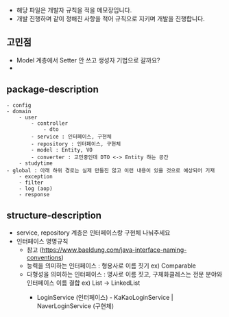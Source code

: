 - 해당 파일은 개발자 규칙을 적을 메모장입니다.
- 개발 진행하며 같이 정해진 사항을 적어 규칙으로 지키며 개발을 진행합니다.
## 고민점
- Model 계층에서 Setter 안 쓰고 생성자 기법으로 갈까요? 
- 
## package-description
```
- config
- domain
    - user
        - controller 
            - dto
        - service : 인터페이스, 구현체 
        - repository : 인터페이스, 구현체 
        - model : Entity, VO 
        - converter : 고민중인데 DTO <-> Entity 하는 공간 
    - studytime
- global : 아래 하위 경로는 실제 만들진 않고 이런 내용이 있을 것으로 예상되어 기재
    - exception
    - filter
    - log (aop)
    - response
```

## structure-description
- service, repository 계층은 인터페이스랑 구현체 나눠주세요 
- 인터페이스 명명규칙
  - 참고 (https://www.baeldung.com/java-interface-naming-conventions)
  - 능력을 의미하는 인터페이스 : 형용사로 이름 짓기 ex) Comparable
  - 다형성을 의미하는 인터페이스 : 명사로 이름 짓고, 구체화클레스는 전문 분야와 인터페이스 이름 결합 ex) List<E> -> LinkedList<E>
    - LoginService (인터페이스) - KaKaoLoginService | NaverLoginService (구현체)